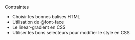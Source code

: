 Contraintes

- Choisir les bonnes balises HTML
- Utilisation de @font-face
- Le linear-gradient en CSS
- Utiliser les bons selecteurs pour modifier le style en CSS
